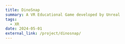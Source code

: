 ```yaml
---
title: DinoSnap
summary: A VR Educational Game developed by Unreal
tags:
  - XR
date: 2024-05-01
external_link: /project/dinosnap/
---
```


